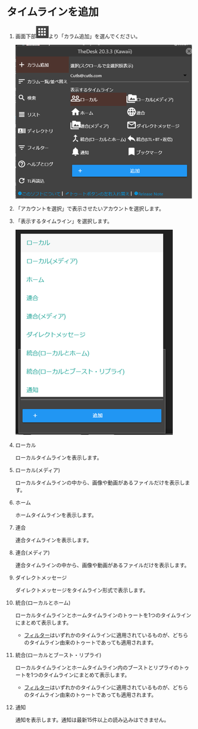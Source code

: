 # タイムラインを追加

1. 画面下部![toot13](https://raw.githubusercontent.com/cutls/TheDeskDocs/master/media/toot13.png)より「カラム追加」を選んでください。

   ![timeline1](https://raw.githubusercontent.com/cutls/TheDeskDocs/master/media/timeline1.png)

2. 「アカウントを選択」で表示させたいアカウントを選択します。
3. 「表示するタイムライン」を選択します。

   ![timeline3](https://raw.githubusercontent.com/cutls/TheDeskDocs/master/media/timeline3.png)

4. ローカル

   ローカルタイムラインを表示します。

5. ローカル\(メディア\)

   ローカルタイムラインの中から、画像や動画があるファイルだけを表示します。

6. ホーム

   ホームタイムラインを表示します。

7. 連合

   連合タイムラインを表示します。

8. 連合\(メディア\)

   連合タイムラインの中から、画像や動画があるファイルだけを表示します。

9. ダイレクトメッセージ

   ダイレクトメッセージをタイムライン形式で表示します。

10. 統合\(ローカルとホーム\)

    ローカルタイムラインとホームタイムラインのトゥートを1つのタイムラインにまとめて表示します。

    * [フィルター](https://docs.thedesk.top/timeline/filter)はいずれかのタイムラインに適用されているものが、どちらのタイムライン由来のトゥートであっても適用されます。

11. 統合\(ローカルとブースト・リプライ\)

    ローカルタイムラインとホームタイムライン内のブーストとリプライのトゥートを1つのタイムラインにまとめて表示します。

    * [フィルター](https://docs.thedesk.top/timeline/filter)はいずれかのタイムラインに適用されているものが、どちらのタイムライン由来のトゥートであっても適用されます。

12. 通知

    通知を表示します。通知は最新15件以上の読み込みはできません。

